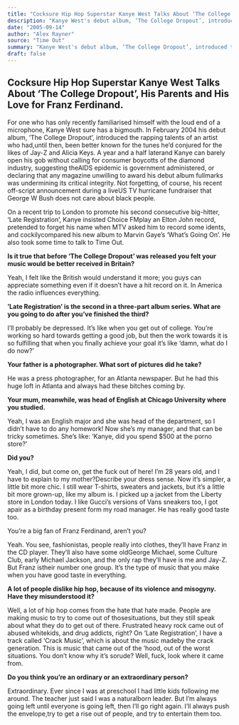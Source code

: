 ```yaml
---
title: "Cocksure Hip Hop Superstar Kanye West Talks About ‘The College Dropout’, His Parents and His Love for Franz Ferdinand."
description: "Kanye West's debut album, ‘The College Dropout’, introduced the rapping talents of an artist who had,until then, been better known for the tunes he’d conjured for the likes of Jay-Z and Alicia Keys. A..."
date: "2005-09-14"
author: "Alex Rayner"
source: "Time Out"
summary: "Kanye West's debut album, ‘The College Dropout’, introduced the rapping talents of an artist who had,until then, been better known for the tunes he’d conjured for the likes of Jay-Z and Alicia Keys. A year and a half later, KanYe can barely open his gob without calling for consumer boycotts of the diamond industry, suggesting theAIDS epidemic is government administered, or declaring that any magazine unwilling to award his debut album fullmarks"
draft: false
---
```


## Cocksure Hip Hop Superstar Kanye West Talks About ‘The College Dropout’, His Parents and His Love for Franz Ferdinand.

For one who has only recently familiarised himself with the loud end of a microphone, Kanye West sure has a bigmouth. In February 2004 his debut album, ‘The College Dropout’, introduced the rapping talents of an artist who had,until then, been better known for the tunes he’d conjured for the likes of Jay-Z and Alicia Keys. A year and a half laterand Kanye can barely open his gob without calling for consumer boycotts of the diamond industry, suggesting theAIDS epidemic is government administered, or declaring that any magazine unwilling to award his debut album fullmarks was undermining its critical integrity. Not forgetting, of course, his recent off-script announcement during a liveUS TV hurricane fundraiser that George W Bush does not care about black people.

On a recent trip to London to promote his second consecutive big-hitter, ‘Late Registration’, Kanye insisted Choice FMplay an Elton John record, pretended to forget his name when MTV asked him to record some idents, and cockilycompared his new album to Marvin Gaye’s ‘What’s Going On’. He also took some time to talk to Time Out.

**Is it true that before ‘The College Dropout’ was released you felt your music would be better received in Britain?**

Yeah, I felt like the British would understand it more; you guys can appreciate something even if it doesn’t have a hit record on it. In America the radio influences everything.

**’Late Registration’ is the second in a three-part album series. What are you going to do after you’ve finished the third?**

I’ll probably be depressed. It’s like when you get out of college. You’re working so hard towards getting a good job, but then the work towards it is so fulfilling that when you finally achieve your goal it’s like ‘damn, what do I do now?’

**Your father is a photographer. What sort of pictures did he take?**

He was a press photographer, for an Atlanta newspaper. But he had this huge loft in Atlanta and always had these bitches coming by.

**Your mum, meanwhile, was head of English at Chicago University where you studied.**

Yeah, I was an English major and she was head of the department, so I didn’t have to do any homework! Now she’s my manager, and that can be tricky sometimes. She’s like: ‘Kanye, did you spend $500 at the porno store?’

**Did you?**

Yeah, I did, but come on, get the fuck out of here! I’m 28 years old, and I have to explain to my mother?Describe your dress sense. Now it’s simpler, a little bit more chic. I still wear T-shirts, sweaters and jackets, but it’s a little bit more grown-up, like my album is. I picked up a jacket from the Liberty store in London today. I like Gucci’s versions of Vans sneakers too, I got apair as a birthday present form my road manager. He has really good taste too.

You’re a big fan of Franz Ferdinand, aren’t you?

Yeah. You see, fashionistas, people really into clothes, they’ll have Franz in the CD player. They’ll also have some oldGeorge Michael, some Culture Club, early Michael Jackson, and the only rap they’ll have is me and Jay-Z. But Franz istheir number one group. It’s the type of music that you make when you have good taste in everything.

**A lot of people dislike hip hop, because of its violence and misogyny. Have they misunderstood it?**

Well, a lot of hip hop comes from the hate that hate made. People are making music to try to come out of thosesituations, but they still speak about what they do to get out of there. Frustrated heavy rock came out of abused whitekids, and drug addicts, right? On ‘Late Registration’, I have a track called ‘Crack Music’, which is about the music madeby the crack generation. This is music that came out of the ’hood, out of the worst situations. You don’t know why it’s sorude? Well, fuck, look where it came from.

**Do you think you’re an ordinary or an extraordinary person?**

Extraordinary. Ever since I was at preschool I had little kids following me around. The teacher just said I was a naturalborn leader. But I’m always going left until everyone is going left, then I’ll go right again. I’ll always push the envelope,try to get a rise out of people, and try to entertain them too.
